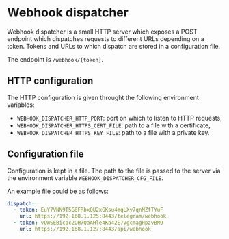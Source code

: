 # Webhook dispatcher

Webhook dispatcher is a small HTTP server which exposes a POST endpoint which dispatches requests to different URLs depending on a token. Tokens and URLs to which dispatch are stored in a configuration file.

The endpoint is `/webhook/{token}`.

## HTTP configuration

The HTTP configuration is given throught the following environment variables:
* `WEBHOOK_DISPATCHER_HTTP_PORT`: port on which to listen to HTTP requests,
* `WEBHOOK_DISPATCHER_HTTPS_CERT_FILE`: path to a file with a certificate,
* `WEBHOOK_DISPATCHER_HTTPS_KEY_FILE`: path to a file with a private key.

## Configuration file

Configuration is kept in a file. The path to the file is passed to the server via the environment variable `WEBHOOK_DISPATCHER_CFG_FILE`.

An example file could be as follows:
```yaml
dispatch:
  - token: EuY7VNN9T5G8FRbxOU2xGKsu4mqLXv7qnMZfTYuF
    url: https://192.168.1.125:8443/telegram/webhook
  - token: vOWSEBicpc2OH7QaAHle4Ka42E7VgcmagHpzvBM9
    url: https://192.168.1.127:8443/api/webhook
```